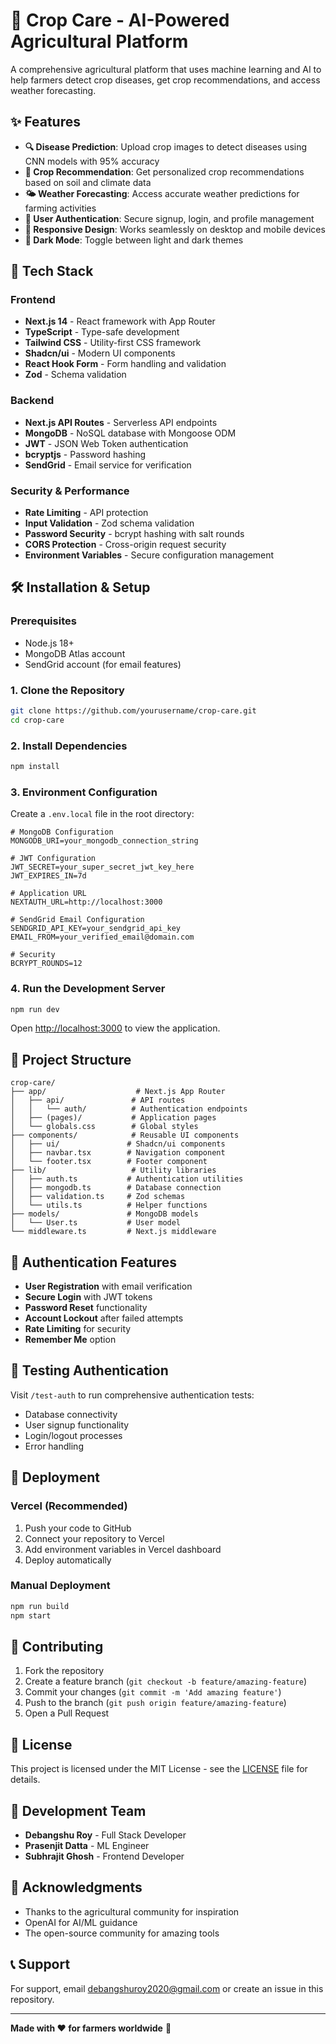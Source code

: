 # 🌾 Crop Care - AI-Powered Agricultural Platform

A comprehensive agricultural platform that uses machine learning and AI to help farmers detect crop diseases, get crop recommendations, and access weather forecasting.

## ✨ Features

- **🔍 Disease Prediction**: Upload crop images to detect diseases using CNN models with 95% accuracy
- **🌱 Crop Recommendation**: Get personalized crop recommendations based on soil and climate data
- **🌤️ Weather Forecasting**: Access accurate weather predictions for farming activities
- **👤 User Authentication**: Secure signup, login, and profile management
- **📱 Responsive Design**: Works seamlessly on desktop and mobile devices
- **🌙 Dark Mode**: Toggle between light and dark themes

## 🚀 Tech Stack

### Frontend
- **Next.js 14** - React framework with App Router
- **TypeScript** - Type-safe development
- **Tailwind CSS** - Utility-first CSS framework
- **Shadcn/ui** - Modern UI components
- **React Hook Form** - Form handling and validation
- **Zod** - Schema validation

### Backend
- **Next.js API Routes** - Serverless API endpoints
- **MongoDB** - NoSQL database with Mongoose ODM
- **JWT** - JSON Web Token authentication
- **bcryptjs** - Password hashing
- **SendGrid** - Email service for verification

### Security & Performance
- **Rate Limiting** - API protection
- **Input Validation** - Zod schema validation
- **Password Security** - bcrypt hashing with salt rounds
- **CORS Protection** - Cross-origin request security
- **Environment Variables** - Secure configuration management

## 🛠️ Installation & Setup

### Prerequisites
- Node.js 18+ 
- MongoDB Atlas account
- SendGrid account (for email features)

### 1. Clone the Repository
```bash
git clone https://github.com/yourusername/crop-care.git
cd crop-care
```

### 2. Install Dependencies
```bash
npm install
```

### 3. Environment Configuration
Create a `.env.local` file in the root directory:

```env
# MongoDB Configuration
MONGODB_URI=your_mongodb_connection_string

# JWT Configuration
JWT_SECRET=your_super_secret_jwt_key_here
JWT_EXPIRES_IN=7d

# Application URL
NEXTAUTH_URL=http://localhost:3000

# SendGrid Email Configuration
SENDGRID_API_KEY=your_sendgrid_api_key
EMAIL_FROM=your_verified_email@domain.com

# Security
BCRYPT_ROUNDS=12
```

### 4. Run the Development Server
```bash
npm run dev
```

Open [http://localhost:3000](http://localhost:3000) to view the application.

## 📁 Project Structure

```
crop-care/
├── app/                    # Next.js App Router
│   ├── api/               # API routes
│   │   └── auth/          # Authentication endpoints
│   ├── (pages)/           # Application pages
│   └── globals.css        # Global styles
├── components/            # Reusable UI components
│   ├── ui/               # Shadcn/ui components
│   ├── navbar.tsx        # Navigation component
│   └── footer.tsx        # Footer component
├── lib/                   # Utility libraries
│   ├── auth.ts           # Authentication utilities
│   ├── mongodb.ts        # Database connection
│   ├── validation.ts     # Zod schemas
│   └── utils.ts          # Helper functions
├── models/               # MongoDB models
│   └── User.ts           # User model
└── middleware.ts         # Next.js middleware
```

## 🔐 Authentication Features

- **User Registration** with email verification
- **Secure Login** with JWT tokens
- **Password Reset** functionality
- **Account Lockout** after failed attempts
- **Rate Limiting** for security
- **Remember Me** option

## 🧪 Testing Authentication

Visit `/test-auth` to run comprehensive authentication tests:
- Database connectivity
- User signup functionality
- Login/logout processes
- Error handling

## 🚀 Deployment

### Vercel (Recommended)
1. Push your code to GitHub
2. Connect your repository to Vercel
3. Add environment variables in Vercel dashboard
4. Deploy automatically

### Manual Deployment
```bash
npm run build
npm start
```

## 🤝 Contributing

1. Fork the repository
2. Create a feature branch (`git checkout -b feature/amazing-feature`)
3. Commit your changes (`git commit -m 'Add amazing feature'`)
4. Push to the branch (`git push origin feature/amazing-feature`)
5. Open a Pull Request

## 📝 License

This project is licensed under the MIT License - see the [LICENSE](LICENSE) file for details.

## 👥 Development Team

- **Debangshu Roy** - Full Stack Developer
- **Prasenjit Datta** - ML Engineer
- **Subhrajit Ghosh** - Frontend Developer

## 🙏 Acknowledgments

- Thanks to the agricultural community for inspiration
- OpenAI for AI/ML guidance
- The open-source community for amazing tools

## 📞 Support

For support, email debangshuroy2020@gmail.com or create an issue in this repository.

---

**Made with ❤️ for farmers worldwide** 🌾